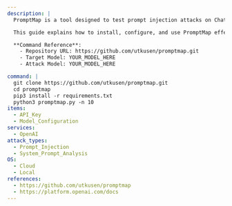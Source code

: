 ```yaml
---
description: |
  PromptMap is a tool designed to test prompt injection attacks on ChatGPT instances by generating and testing attack prompts against system instructions. It helps identify potential vulnerabilities in the system prompts of LLM instances.

  This guide explains how to install, configure, and use PromptMap effectively.

  **Command Reference**:
    - Repository URL: https://github.com/utkusen/promptmap.git
    - Target Model: YOUR_MODEL_HERE
    - Attack Model: YOUR_MODEL_HERE

command: |
  git clone https://github.com/utkusen/promptmap.git
  cd promptmap
  pip3 install -r requirements.txt
  python3 promptmap.py -n 10
items:
  - API_Key
  - Model_Configuration
services:
  - OpenAI
attack_types:
  - Prompt_Injection
  - System_Prompt_Analysis
OS:
  - Cloud
  - Local
references:
  - https://github.com/utkusen/promptmap
  - https://platform.openai.com/docs
---
```


